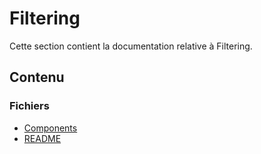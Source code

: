 # Filtering

Cette section contient la documentation relative à Filtering.

## Contenu


### Fichiers

- [Components](./components.md)
- [README](./README.md)
